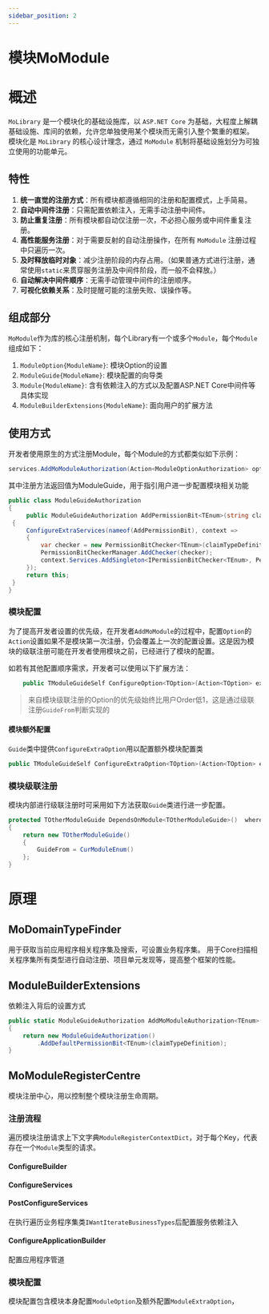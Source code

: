```yaml
---
sidebar_position: 2
---
```


# 模块MoModule

# 概述

`MoLibrary` 是一个模块化的基础设施库，以 `ASP.NET Core` 为基础，大程度上解耦基础设施、库间的依赖，允许您单独使用某个模块而无需引入整个繁重的框架。
模块化是 `MoLibrary` 的核心设计理念，通过 `MoModule` 机制将基础设施划分为可独立使用的功能单元。

## 特性

1. **统一直觉的注册方式**：所有模块都遵循相同的注册和配置模式，上手简易。
2. **自动中间件注册**：只需配置依赖注入，无需手动注册中间件。
3. **防止重复注册**：所有模块都自动仅注册一次，不必担心服务或中间件重复注册。
4. **高性能服务注册**：对于需要反射的自动注册操作，在所有 `MoModule` 注册过程中只遍历一次。
5. **及时释放临时对象**：减少注册阶段的内存占用。（如果普通方式进行注册，通常使用`static`来贯穿服务注册及中间件阶段，而一般不会释放。）
6. **自动解决中间件顺序**：无需手动管理中间件的注册顺序。
7. **可视化依赖关系**：及时提醒可能的注册失败、误操作等。

## 组成部分

`MoModule`作为库的核心注册机制，每个Library有一个或多个`Module`，每个`Module`组成如下：

1. `ModuleOption{ModuleName}`: 模块Option的设置
2. `ModuleGuide{ModuleName}`: 模块配置的向导类
3. `Module{ModuleName}`: 含有依赖注入的方式以及配置ASP.NET Core中间件等具体实现
4. `ModuleBuilderExtensions{ModuleName}`: 面向用户的扩展方法

## 使用方式

开发者使用原生的方式注册Module，每个Module的方式都类似如下示例：

```cs
services.AddMoModuleAuthorization(Action<ModuleOptionAuthorization> option = null)
```


其中注册方法返回值为ModuleGuide，用于指引用户进一步配置模块相关功能

```cs
public class ModuleGuideAuthorization
{
     public ModuleGuideAuthorization AddPermissionBit<TEnum>(string claimTypeDefinition) where TEnum : struct, Enum
 {
     ConfigureExtraServices(nameof(AddPermissionBit), context =>
     {
         var checker = new PermissionBitChecker<TEnum>(claimTypeDefinition);
         PermissionBitCheckerManager.AddChecker(checker);
         context.Services.AddSingleton<IPermissionBitChecker<TEnum>, PermissionBitChecker<TEnum>>(_ => checker);
     });
     return this;
 }
}
```


### 模块配置

为了提高开发者设置的优先级，在开发者`AddMoModule`的过程中，配置`Option`的`Action`设置如果不是模块第一次注册，仍会覆盖上一次的配置设置。这是因为模块的级联注册可能在开发者使用模块之前，已经进行了模块的配置。

如若有其他配置顺序需求，开发者可以使用以下扩展方法：

```cs
    public TModuleGuideSelf ConfigureOption<TOption>(Action<TOption> extraOptionAction, EMoModuleOrder order = EMoModuleOrder.Normal) where TOption : IMoModuleOption<TModule>
```

> 来自模块级联注册的Option的优先级始终比用户Order低1，这是通过级联注册`GuideFrom`判断实现的

#### 模块额外配置

`Guide`类中提供`ConfigureExtraOption`用以配置额外模块配置类

```cs
public TModuleGuideSelf ConfigureExtraOption<TOption>(Action<TOption> extraOptionAction, EMoModuleOrder order = EMoModuleOrder.Normal) where TOption : IMoModuleExtraOption<TModule>
```


### 模块级联注册

模块内部进行级联注册时可采用如下方法获取`Guide`类进行进一步配置。

```cs
protected TOtherModuleGuide DependsOnModule<TOtherModuleGuide>()  where TOtherModuleGuide : MoModuleGuide, new()
{
    return new TOtherModuleGuide()
    {
        GuideFrom = CurModuleEnum()
    };
}
```




# 原理

## MoDomainTypeFinder 

用于获取当前应用程序相关程序集及搜索，可设置业务程序集。
用于Core扫描相关程序集所有类型进行自动注册、项目单元发现等，提高整个框架的性能。

## ModuleBuilderExtensions

依赖注入背后的设置方式

```cs
public static ModuleGuideAuthorization AddMoModuleAuthorization<TEnum>(this IServiceCollection services, string claimTypeDefinition) where TEnum : struct, Enum
{
    return new ModuleGuideAuthorization()
        .AddDefaultPermissionBit<TEnum>(claimTypeDefinition);
}
```

## MoModuleRegisterCentre

模块注册中心，用以控制整个模块注册生命周期。

### 注册流程

遍历模块注册请求上下文字典`ModuleRegisterContextDict`，对于每个Key，代表存在一个`Module`类型的请求。



#### ConfigureBuilder

#### ConfigureServices

#### PostConfigureServices

在执行遍历业务程序集类`IWantIterateBusinessTypes`后配置服务依赖注入

#### ConfigureApplicationBuilder

配置应用程序管道



### 模块配置

模块配置包含模块本身配置`ModuleOption`及额外配置`ModuleExtraOption`，